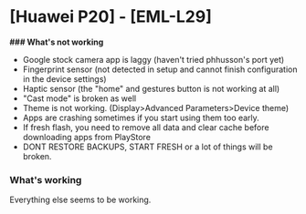 # [Huawei P20] - [EML-L29]

**### What's not working**

* Google stock camera app is laggy (haven't tried phhusson's port yet)
* Fingerprint sensor (not detected in setup and cannot finish configuration in the device settings)
* Haptic sensor (the "home" and gestures button is not working at all)
* "Cast mode" is broken as well
* Theme is not working. (Display>Advanced Parameters>Device theme)
* Apps are crashing sometimes if you start using them too early. 
* If fresh flash, you need to remove all data and clear cache before downloading apps from PlayStore
* DONT RESTORE BACKUPS, START FRESH or a lot of things will be broken.

### What's working

Everything else seems to be working. 

